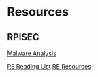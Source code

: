 # Resources

## RPISEC
[Malware Analysis](https://github.com/RPISEC/Malware)

[RE Reading List](https://github.com/onethawt/reverseengineering-reading-list/blob/master/README.md)
[RE Resources](https://github.com/wtsxDev/reverse-engineering/blob/master/README.md)


